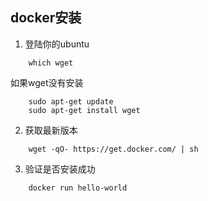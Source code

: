 ## docker安装

1. 登陆你的ubuntu
```
	which wget
```

如果wget没有安装

``` linux
	sudo apt-get update 
	sudo apt-get install wget
```

2. 获取最新版本

```
	wget -qO- https://get.docker.com/ | sh
```

3. 验证是否安装成功

```
	docker run hello-world
```
